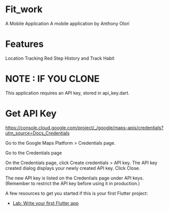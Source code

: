 # Fit_work

A Mobile Application
A mobile application by Anthony Olori

# Features


Location Tracking 
Red Step History and Track Habit


# NOTE : IF YOU CLONE
This application requires an API key, stored in api_key.dart. 

# Get API Key 
https://console.cloud.google.com/project/_/google/maps-apis/credentials?utm_source=Docs_Credentials

Go to the Google Maps Platform > Credentials page.

Go to the Credentials page

On the Credentials page, click Create credentials > API key.
The API key created dialog displays your newly created API key.
Click Close.

The new API key is listed on the Credentials page under API keys.
(Remember to restrict the API key before using it in production.)


A few resources to get you started if this is your first Flutter project:

- [Lab: Write your first Flutter app](https://docs.flutter.dev/get-started/codelab)

